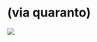 <!--
id: 162283964
link: http://tumblr.atmos.org/post/162283964/via-quaranto
slug: via-quaranto
date: Thu Aug 13 2009 13:45:21 GMT-0700 (PDT)
publish: 2009-08-013
tags: 
title: (via quaranto)
-->


(via quaranto)
==============

![](http://24.media.tumblr.com/tumblr_kobz0jtHsN1qzln4lo1_400.jpg)

